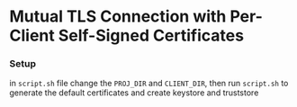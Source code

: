 # Mutual TLS Connection with Per-Client Self-Signed Certificates
### Setup
in ``script.sh`` file change the ``PROJ_DIR`` and
``CLIENT_DIR``, then
run ``script.sh`` to generate the default certificates and create keystore and truststore

